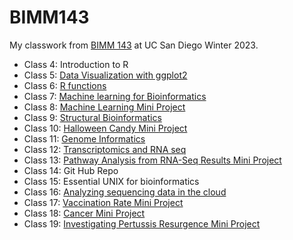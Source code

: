 # BIMM143

My classwork from [BIMM 143](https://bioboot.github.io/bimm143_W23/) at UC San Diego Winter 2023.

- Class 4: Introduction to R
- Class 5: [Data Visualization with ggplot2](https://github.com/schu-shoe/Bimm143_github/blob/main/class05/class05.md)
- Class 6: [R functions](https://github.com/schu-shoe/Bimm143_github/blob/main/class06/class06.md)
- Class 7: [Machine learning for Bioinformatics](https://github.com/schu-shoe/Bimm143_github/blob/main/Class%2007:%20Machine%20learning%201/Class7.md)
- Class 8: [Machine Learning Mini Project](https://github.com/schu-shoe/Bimm143_github/blob/main/Class%2008%20Mini%20Project/Class%208%20Machine%20learning%20mini%20project.md)
- Class 9: [Structural Bioinformatics](https://github.com/schu-shoe/Bimm143_github/blob/main/Class09/class09%20structural%20bioinformatics%201.md)
- Class 10: [Halloween Candy Mini Project](https://github.com/schu-shoe/Bimm143_github/blob/main/Halloween%20Mini%20Project/Halloween%20mini%20project.md)
- Class 11: [Genome Informatics](https://github.com/schu-shoe/Bimm143_github/blob/main/Class%2011:%20Genome%20Informatics/class11-%20genome%20informatics.md)
- Class 12: [Transcriptomics and RNA seq](https://github.com/schu-shoe/Bimm143_github/blob/main/Class%2012:%20Transcriptomics%20and%20RNA%20seq/class%2012-%20Transcriptomics%20and%20RNA%20seq.md)
- Class 13: [Pathway Analysis from RNA-Seq Results Mini Project](https://github.com/schu-shoe/Bimm143_github/blob/main/Mini%20Project:%20Pathway%20Analysis%20from%20RNA-Seq%20Results/MiniProject%20Pathway%20analysis%20.md)
- Class 14: Git Hub Repo
- Class 15: Essential UNIX for bioinformatics
- Class 16: [Analyzing sequencing data in the cloud](https://github.com/schu-shoe/Bimm143_github/blob/main/Class_16_Extra_credit2/Class_16_cloud.md)
- Class 17: [Vaccination Rate Mini Project](https://github.com/schu-shoe/Bimm143_github/blob/main/Class17/class17_miniproject.md)
- Class 18: [Cancer Mini Project](https://github.com/schu-shoe/Bimm143_github/blob/main/Class_18:Cancer_Mini_Project/class18_cancer_mini_project.md)
- Class 19: [Investigating Pertussis Resurgence Mini Project](https://github.com/schu-shoe/Bimm143_github/blob/main/Class19:Mini_Project/Class19-Investigating_Pertussis_Resurgence.md)
